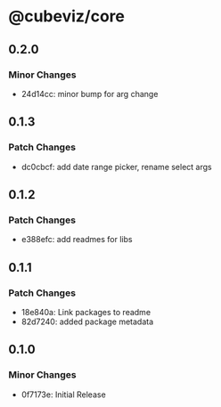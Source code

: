 # @cubeviz/core

## 0.2.0

### Minor Changes

- 24d14cc: minor bump for arg change

## 0.1.3

### Patch Changes

- dc0cbcf: add date range picker, rename select args

## 0.1.2

### Patch Changes

- e388efc: add readmes for libs

## 0.1.1

### Patch Changes

- 18e840a: Link packages to readme
- 82d7240: added package metadata

## 0.1.0

### Minor Changes

- 0f7173e: Initial Release
